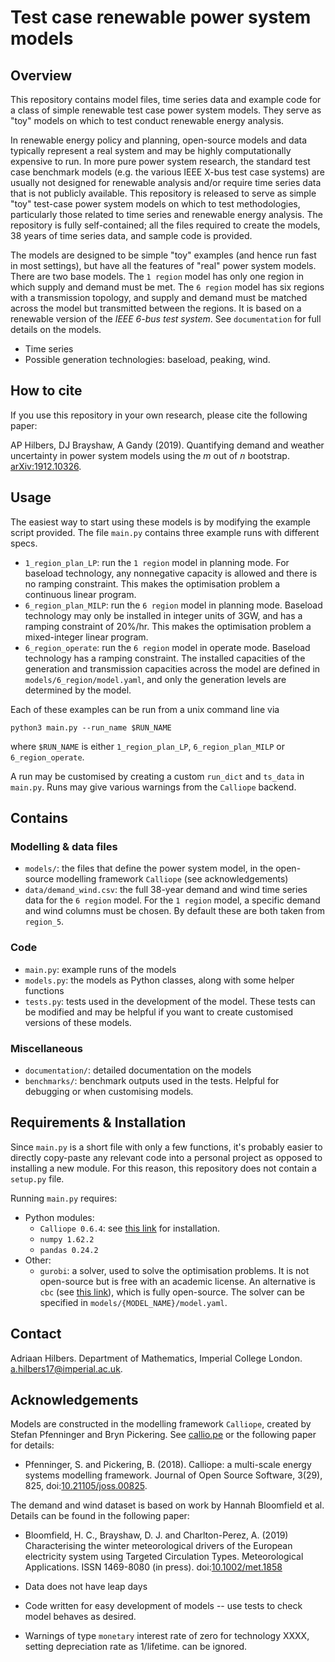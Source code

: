 # Test case renewable power system models




## Overview

This repository contains model files, time series data and example code for a class of simple renewable test case power system models. They serve as "toy" models on which to test conduct renewable energy analysis.

In renewable energy policy and planning, open-source models and data typically represent a real system and may be highly computationally expensive to run. In more pure power system research, the standard test case benchmark models (e.g. the various IEEE X-bus test case systems) are usually not designed for renewable analysis and/or require time series data that is not publicly available. This repository is released to serve as simple "toy" test-case power system models on which to test methodologies, particularly those related to time series and renewable energy analysis. The repository is fully self-contained; all the files required to create the models, 38 years of time series data, and sample code is provided.

The models are designed to be simple "toy" examples (and hence run fast in most settings), but have all the features of "real" power system models. There are two base models. The `1 region` model has only one region in which supply and demand must be met. The `6 region` model has six regions with a transmission topology, and supply and demand must be matched across the model but transmitted between the regions. It is based on a renewable version of the *IEEE 6-bus test system*. See `documentation` for full details on the models.

- Time series
- Possible generation technologies: baseload, peaking, wind. 






## How to cite

If you use this repository in your own research, please cite the following paper:

AP Hilbers, DJ Brayshaw, A Gandy (2019). Quantifying demand and weather uncertainty in power system models using the *m* out of *n* bootstrap. [arXiv:1912.10326](https://arxiv.org/abs/1912.10326).




## Usage

The easiest way to start using these models is by modifying the example script provided. The file `main.py` contains three example runs with different specs.
- `1_region_plan_LP`: run the `1 region` model in planning mode. For baseload technology, any nonnegative capacity is allowed and there is no ramping constraint. This makes the optimisation problem a continuous linear program.
- `6_region_plan_MILP`: run the `6 region` model in planning mode. Baseload technology may only be installed in integer units of 3GW, and has a ramping constraint of 20%/hr. This makes the optimisation problem a mixed-integer linear program.
- `6_region_operate`: run the `6 region` model in operate mode. Baseload technology has a ramping constraint. The installed capacities of the generation and transmission capacities across the model are defined in `models/6_region/model.yaml`, and only the generation levels are determined by the model.

Each of these examples can be run from a unix command line via

```
python3 main.py --run_name $RUN_NAME
```

where `$RUN_NAME` is either `1_region_plan_LP`, `6_region_plan_MILP` or `6_region_operate`.

A run may be customised by creating a custom `run_dict` and `ts_data` in `main.py`. Runs may give various warnings from the `Calliope` backend. 




## Contains

### Modelling & data files
- `models/`: the files that define the power system model, in the open-source modelling framework `Calliope` (see acknowledgements)
- `data/demand_wind.csv`: the full 38-year demand and wind time series data for the `6 region` model. For the `1 region` model, a specific demand and wind columns must be chosen. By default these are both taken from `region_5`.


### Code
- `main.py`: example runs of the models
- `models.py`: the models as Python classes, along with some helper functions
- `tests.py`: tests used in the development of the model. These tests can be modified and may be helpful if you want to create customised versions of these models.


### Miscellaneous
- `documentation/`: detailed documentation on the models
- `benchmarks/`: benchmark outputs used in the tests. Helpful for debugging or when customising models.




## Requirements & Installation

Since `main.py` is a short file with only a few functions, it's probably easier to directly copy-paste any relevant code into a personal project as opposed to installing a new module. For this reason, this repository does not contain a `setup.py` file.

Running `main.py` requires:
- Python modules:
  - `Calliope 0.6.4`:  see [this link](https://calliope.readthedocs.io/en/stable/user/installation.html) for installation.
  - `numpy 1.62.2`
  - `pandas 0.24.2`
- Other:
  - `gurobi`: a solver, used to solve the optimisation problems. It is not open-source but is free with an academic license. An alternative is `cbc` (see [this link](https://projects.coin-or.org/Cbc)), which is fully open-source. The solver can be specified in `models/{MODEL_NAME}/model.yaml`.





## Contact

Adriaan Hilbers. Department of Mathematics, Imperial College London. [a.hilbers17@imperial.ac.uk](mailto:a.hilbers17@imperial.ac.uk).




## Acknowledgements

Models are constructed in the modelling framework `Calliope`, created by Stefan Pfenninger and Bryn Pickering. See [callio.pe](https://callio.pe) or the following paper for details:

- Pfenninger, S. and Pickering, B. (2018). Calliope: a multi-scale energy systems modelling framework. Journal of Open Source Software, 3(29), 825, doi:[10.21105/joss.00825](https://doi.org/10.21105/joss.00825).

The demand and wind dataset is based on work by Hannah Bloomfield et al. Details can be found in the following paper:

- Bloomfield, H. C., Brayshaw, D. J. and Charlton-Perez, A. (2019) Characterising the winter meteorological drivers of the European electricity system using Targeted Circulation Types. Meteorological Applications. ISSN 1469-8080 (in press). doi:[10.1002/met.1858](https://doi.org/10.1002/met.1858)




- Data does not have leap days
- Code written for easy development of models -- use tests to check model behaves as desired.
- Warnings of type `monetary` interest rate of zero for technology XXXX, setting depreciation rate as 1/lifetime. can be ignored.
